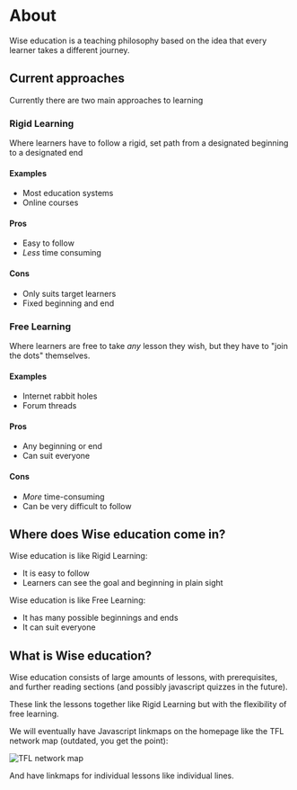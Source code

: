 # About

Wise education is a teaching philosophy based on the idea that every learner takes a different journey.

## Current approaches

Currently there are two main approaches to learning

### Rigid Learning

Where learners have to follow a rigid, set path from a designated beginning to a designated end

#### Examples

* Most education systems
* Online courses

#### Pros

* Easy to follow
* *Less* time consuming

#### Cons

* Only suits target learners
* Fixed beginning and end

### Free Learning

Where learners are free to take *any* lesson they wish, but they have to "join the dots" themselves.

#### Examples

* Internet rabbit holes
* Forum threads

#### Pros

* Any beginning or end
* Can suit everyone

#### Cons

* *More* time-consuming
* Can be very difficult to follow

## Where does Wise education come in?

Wise education is like Rigid Learning:

* It is easy to follow
* Learners can see the goal and beginning in plain sight

Wise education is like Free Learning:

* It has many possible beginnings and ends
* It can suit everyone

## What is Wise education?

Wise education consists of large amounts of lessons, with prerequisites, and further reading sections (and possibly javascript quizzes in the future).

These link the lessons together like Rigid Learning but with the flexibility of free learning.

We will eventually have Javascript linkmaps on the homepage like the TFL network map (outdated, you get the point):

![TFL network map](./tube-map.svg)

And have linkmaps for individual lessons like individual lines.